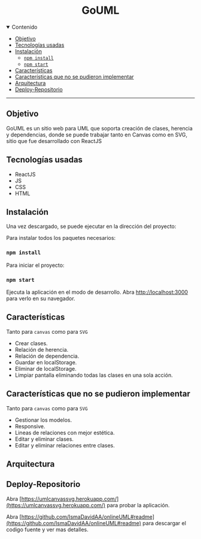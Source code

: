 <h1 align="center">
 GoUML
</h1>

<details open="open">
<summary>Contenido</summary>

- [Objetivo](#objetivo)
- [Tecnologías usadas](#tecnologías-usadas)
- [Instalación](#instalación)
  - [`npm install`](#npm-install)
  - [`npm start`](#npm-start)
- [Características](#características)
- [Características que no se pudieron implementar](#características-que-no-se-pudieron-implementar)
- [Arquitectura](#arquitectura)
- [Deploy-Repositorio](#deploy-repositorio)
</details>

---

## Objetivo

GoUML es un sitio web para UML que soporta creación de clases, herencia y dependencias, donde se puede trabajar tanto en Canvas como en SVG, sitio que fue desarrollado con ReactJS

## Tecnologías usadas

- ReactJS
- JS
- CSS
- HTML

## Instalación

Una vez descargado, se puede ejecutar en la dirección del proyecto:

Para instalar todos los paquetes necesarios:

### `npm install`

Para iniciar el proyecto:

### `npm start`

Ejecuta la aplicación en el modo de desarrollo.
Abra [http://localhost:3000](http://localhost:3000) para verlo en su navegador.

## Características

Tanto para `canvas` como para `SVG`

- Crear clases.
- Relación de herencia.
- Relación de dependencia.
- Guardar en localStorage.
- Eliminar de localStorage.
- Limpiar pantalla eliminando todas las clases en una sola acción.

## Características que no se pudieron implementar

Tanto para `canvas` como para `SVG`

- Gestionar los modelos.
- Responsive.
- Lineas de relaciones con mejor estética.
- Editar y eliminar clases.
- Editar y eliminar relaciones entre clases.

## Arquitectura

## Deploy-Repositorio

Abra [https://umlcanvassvg.herokuapp.com/](https://umlcanvassvg.herokuapp.com/) para probar la aplicación.

Abra [https://github.com/IsmaDavidAA/onlineUML#readme](https://github.com/IsmaDavidAA/onlineUML#readme) para descargar el codigo fuente y ver mas detalles.
